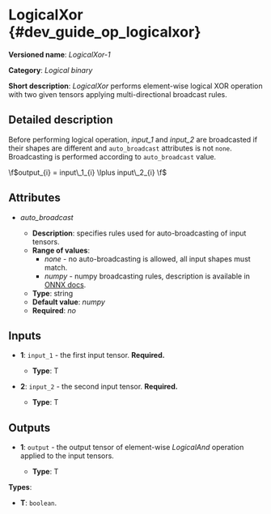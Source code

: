 # LogicalXor {#dev_guide_op_logicalxor}

**Versioned name**: *LogicalXor-1*

**Category**: *Logical binary*

**Short description**: *LogicalXor* performs element-wise logical XOR operation
with two given tensors applying multi-directional broadcast rules.

## Detailed description

Before performing logical operation, *input_1* and *input_2* are broadcasted if
their shapes are different and `auto_broadcast` attributes is not `none`.
Broadcasting is performed according to `auto_broadcast` value.

   \f$output_{i} = input\_1_{i} \lplus input\_2_{i} \f$

## Attributes

* *auto_broadcast*

  * **Description**: specifies rules used for auto-broadcasting of input tensors.
  * **Range of values**:
    * *none* - no auto-broadcasting is allowed, all input shapes must match.
    * *numpy* - numpy broadcasting rules, description is available in
      [ONNX docs](https://github.com/onnx/onnx/blob/main/docs/Broadcasting.md#broadcasting-in-onnx).
  * **Type**: string
  * **Default value**: *numpy*
  * **Required**: *no*

## Inputs

* **1**: ``input_1`` - the first input tensor. **Required.**

  * **Type**: T

* **2**: ``input_2`` - the second input tensor. **Required.**

  * **Type**: T

## Outputs

* **1**: ``output`` - the output tensor of element-wise *LogicalAnd* operation
  applied to the input tensors.

  * **Type**: T

**Types**:

* **T**: `boolean`.
